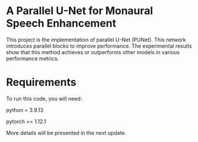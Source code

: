 # A Parallel U-Net for Monaural Speech Enhancement

This project is the implementation of parallel U-Net (PUNet). This network introduces parallel blocks to improve performance. The experimental results show that this method achieves or outperforms other models in various performance metrics.

# Requirements
To run this code, you will need:

python = 3.9.13

pytorch == 1.12.1

More details will be presented in the next update.










